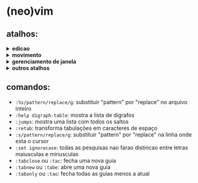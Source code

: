 # (neo)vim

## atalhos:
<details>
  <summary><b>edicao</b></summary>
  <UL>
  <LI> <kbd>>></kbd> ou <kbd><<</kbd> no modo normal: altera recuo da linha </LI>
  <LI> <kbd>A</kbd> no modo normal: atalho para <kbd>$</kbd><kbd>a</kbd> </LI>
  <LI> <kbd>I</kbd> no modo normal: atalho para <kbd>^</kbd><kbd>i</kbd> </LI>
  <LI> <kbd>O</kbd> no modo normal: insere uma linha acima, move o cursos para nova linha e entra no modo insert </LI>
  <LI> <kbd>a</kbd> no modo normal: entrar no modo insert do lado direito do caractere </LI>
  <LI> <kbd>c</kbd><kbd>i</kbd><kbd>"</kbd> no modo normal: na linha onde está o cursor, apaga o conteudo que estiver entre aspas duplas, coloca o curso entre as aspas e entre no modo insert onde está o cursor </LI>
  <LI> <kbd>g</kbd><kbd>U</kbd><kbd>U</kbd> no modo normal: mudar todas as palavras da linha para maiusculas </LI>
  <LI> <kbd>g</kbd><kbd>U</kbd><kbd>i</kbd><kbd>w</kbd> no modo normal: mudar letras das palavras para maiusculas </LI>
  <LI> <kbd>g</kbd><kbd>g</kbd><kbd>=</kbd><kbd>G</kbd> no modo normal: corrigir indentação do codigo inteiro </LI>
  <LI> <kbd>g</kbd><kbd>u</kbd><kbd>i</kbd><kbd>w</kbd> no modo normal: mudar letras das palavras para minusculas </LI>
  <LI> <kbd>g</kbd><kbd>u</kbd><kbd>u</kbd> no modo normal: mudar todas as palavras da linha para minusculas </LI>
  <LI> <kbd>o</kbd> no modo normal: insere uma linha abaixo, move o cursos para nova linha e entra no modo insert </LI>
  <LI> <kbd>s</kbd> no modo normal: apaga o caractere sobre o cursor e entra no modo insert </LI>
  <LI> <kbd>ctrl</kbd><kbd>a</kbd> no modo normal: incrementa um numero onde o cursor esta localizado </LI>
  <LI> <kbd>ctrl</kbd><kbd>x</kbd> no modo normal: decrementa um numero onde o cursor esta localizado </LI>
  </UL>
</details>

<details>
  <summary><b>movimento</b></summary>
  <UL>
  <LI> <kbd>$</kbd> no modo normal: ir para a ultima coluna da linha </LI>
  <LI> <kbd>0</kbd> ou <kbd>|</kbd> no modo normal: ir para a primeira coluna da linha </LI>
  <LI> <kbd>H</kbd> no modo normal: mover cursor para o topo da janela </LI>
  <LI> <kbd>L</kbd> no modo normal: mover cursor para a parte inferior da janela </LI>
  <LI> <kbd>M</kbd> no modo normal: mover cursor para o centro da janela </LI>
  <LI> <kbd>^</kbd> no modo normal: ir para o primeiro caractere da linha </LI>
  <LI> <kbd>b</kbd> no modo normal: saltar retrocedendo palavras </LI>
  <LI> <kbd>ctrol</kbd><kbd>i</kbd> no modo normal: saltar para a proxima posicao do cursor </LI>
  <LI> <kbd>ctrol</kbd><kbd>o</kbd> no modo normal: saltar para a posicao anterior do cursor </LI>
  <LI> <kbd>e</kbd> no modo normal: saltar retrocedendo palavras mantendo o cursor no ultimo caractere </LI>
  <LI> <kbd>f</kbd>{caractere} no modo normal: saltar para a proxima ocorrencia do caractere e deixar o cursor sobre o caractere encontado </LI>
  <LI> <kbd>F</kbd>{caractere} no modo normal: faz a mesma coisa do atalho <kbd>f</kbd> porém de forma reversa </LI>
  <LI> <kbd>g_</kbd> no modo normal: ir para o ultimo caractere da linha </LI>
  <LI> <kbd>t</kbd>{caractere} no modo normal: saltar para a proxima ocorrencia do caractere e deixar o cursor no lado esquerdo do caractere encontado </LI>
  <LI> <kbd>T</kbd>{caractere} no modo normal: faz a mesma coisa do atalho <kbd>T</kbd> porém de forma reversa</LI>
  <LI> <kbd>w</kbd> no modo normal: saltar palavras </LI>
  <LI> <kbd>z</kbd><kbd>b</kbd> no modo normal: mover linha para a parte inferior da janela </LI>
  <LI> <kbd>z</kbd><kbd>t</kbd> no modo normal: mover linha para o topo da janela </LI>
  <LI> <kbd>z</kbd><kbd>z</kbd> no modo normal: mover linha para o centro da janela </LI>
  </UL>
</details>

<details>
  <summary><b>gerenciamento de janela</b></summary>
  <UL>
  <LI> <kbd>ctrol</kbd><kbd>w</kbd> <kbd>+</kbd> no modo normal: almenta a altura da janela </LI>
  <LI> <kbd>ctrol</kbd><kbd>w</kbd> <kbd>-</kbd> no modo normal: diminue a altura da janela </LI>
  <LI> <kbd>ctrol</kbd><kbd>w</kbd> <kbd><</kbd> no modo normal: diminue a largura da janela </LI>
  <LI> <kbd>ctrol</kbd><kbd>w</kbd> <kbd>=</kbd> no modo normal: corrige o tamanho de todas as janelas </LI>
  <LI> <kbd>ctrol</kbd><kbd>w</kbd> <kbd>></kbd> no modo normal: aumenta a largura da janela </LI>
  <LI> <kbd>ctrol</kbd><kbd>w</kbd> <kbd>r</kbd> no modo normal: troca a posição das janelas </LI>
  <LI> <kbd>ctrol</kbd><kbd>w</kbd>+<kbd>c</kbd> no modo normal: fecha uma janela </LI>
  <LI> <kbd>ctrol</kbd><kbd>w</kbd>+{<kbd>H</kbd>,<kbd>J</kbd>,<kbd>K</kbd>,<kbd>L</kbd>} no modo normal: move a janela em destaque para um dos cantos da tela </LI>
  <LI> <kbd>g</kbd><kbd>T</kbd> no modo normal: alterna para a guia anterior </LI>
  <LI> <kbd>g</kbd><kbd>t</kbd> no modo normal: alterna para a proxima guia </LI>
  </UL>
</details>

<details>
  <summary><b>outros atalhos</b></summary>
  <UL>
  <LI> <kbd>"</kbd><kbd>a</kbd> no modo normal: digitar `"` representa uma entrada de registro e a letra seria o slot do registro, pode outra letra alem de `a`, apos isso basta digitar algum comando de corte </LI>
  <LI> <kbd>Z</kbd><kbd>Z</kbd> no modo normal: salva e sai, atalho para `:wq` </LI>
  <LI> <kbd>\*</kbd> no modo normal: pesquisa a palavra que esta sob o cursor </LI>
  <LI> <kbd>c</kbd><kbd>g</kbd><kbd>n</kbd> no modo normal: ao buscar uma palavra no vim usando o comando `/palavra`, digitar a combinação de comandos vai deletar a palavra, voce digita algo e muda para o modo normal, em seguida "atualiza" as outras ocorrencias da palavra apertando <kbd>.</kbd> </LI>
  <LI> <kbd>ctrol</kbd><kbd>v</kbd> no modo normal: entra no modo visual com seleção em modo bloco </LI>
  <LI> <kbd>g\*</kbd> no modo normal: pesquisa a palavra que esta sob o cursor com combinacao parcial </LI>
  <LI> <kbd>z</kbd><kbd>M</kbd> no modo normal: fecha todas as dobras </LI>
  <LI> <kbd>z</kbd><kbd>R</kbd> no modo normal: abre todas as dobras </LI>
  <LI> <kbd>z</kbd><kbd>c</kbd> no modo normal: fecha uma dobra </LI>
  <LI> <kbd>z</kbd><kbd>f</kbd>{movimento} no modo normal: permite criar uma dobra a partir de um movimento </LI>
  <LI> <kbd>z</kbd><kbd>o</kbd> no modo normal: abre uma dobra </LI>
  </UL>
</details>

## comandos:
* `:%s/pattern/replace/g`: substituir "pattern" por "replace" no arquivo inteiro
* `:help digraph-table`: mostra a lista de digrafos
* `:jumps`: mostra uma lista com todos os saltos
* `:retab`: transforma tabulações em caracteres de espaço
* `:s/pattern/replace/g`: substituir "pattern" por "replace" na linha onde esta o cursor
* `:set ignorecase`: todas as pesquisas nao farao distincao entre letras maiusculas e minusculas
* `:tabclose` ou `:tac`: fecha uma nova guia
* `:tabnew` ou `:tabe`: abre uma nova guia
* `:tabonly` ou `:tao`: fecha todas as guias menos a atual
